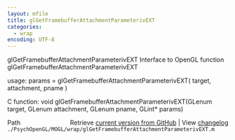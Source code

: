 ```yaml
---
layout: mfile
title: glGetFramebufferAttachmentParameterivEXT
categories:
  - wrap
encoding: UTF-8
---
```


glGetFramebufferAttachmentParameterivEXT  Interface to OpenGL function glGetFramebufferAttachmentParameterivEXT

usage:  params = glGetFramebufferAttachmentParameterivEXT( target, attachment, pname )

C function:  void glGetFramebufferAttachmentParameterivEXT(GLenum target, GLenum attachment, GLenum pname, GLint\* params)


<div class="code_header" style="text-align:right;">
  <span style="float:left;">Path&nbsp;&nbsp;</span> <span class="counter">Retrieve <a href=
  "https://raw.github.com/Psychtoolbox-3/Psychtoolbox-3/beta/./PsychOpenGL/MOGL/wrap/glGetFramebufferAttachmentParameterivEXT.m">current version from GitHub</a> | View <a href=
  "https://github.com/Psychtoolbox-3/Psychtoolbox-3/commits/beta/./PsychOpenGL/MOGL/wrap/glGetFramebufferAttachmentParameterivEXT.m">changelog</a></span>
</div>
<div class="code">
  <code>./PsychOpenGL/MOGL/wrap/glGetFramebufferAttachmentParameterivEXT.m</code>
</div>
